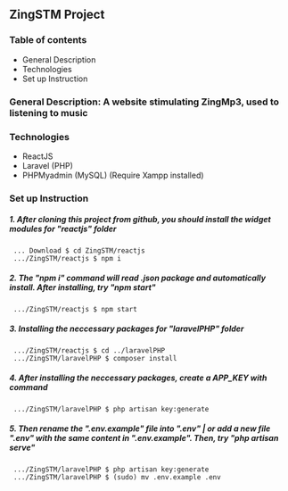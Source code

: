 ## ZingSTM Project 

### Table of contents
* General Description
* Technologies 
* Set up Instruction

### General Description: A website stimulating ZingMp3, used to listening to music

### Technologies 
* ReactJS 
* Laravel (PHP)
* PHPMyadmin (MySQL) (Require Xampp installed)

### Set up Instruction  

##### 1. After cloning this project from github, you should install the widget modules for "reactjs" folder 
```
 ... Download $ cd ZingSTM/reactjs
 .../ZingSTM/reactjs $ npm i
```

##### 2. The "npm i" command will read .json package and automatically install. After installing, try "npm start"
```
 .../ZingSTM/reactjs $ npm start 
```

##### 3. Installing the neccessary packages for "laravelPHP" folder
```
 .../ZingSTM/reactjs $ cd ../laravelPHP
 .../ZingSTM/laravelPHP $ composer install
```

##### 4. After installing the neccessary packages, create a APP_KEY with command 
```
 .../ZingSTM/laravelPHP $ php artisan key:generate
```

##### 5. Then rename the ".env.example" file into ".env" | or add a new file ".env" with the same content in ".env.example". Then, try "php artisan serve" 
```
 .../ZingSTM/laravelPHP $ php artisan key:generate
 .../ZingSTM/laravelPHP $ (sudo) mv .env.example .env
```



